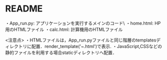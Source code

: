 # README
・App_run.py: アプリケーションを実行するメインのコード\\
・home.html: HP用のHTMLファイル
・calc.html: 計算機用のHTMLファイル

<注意点>
・HTMLファイルは，App_run.pyファイルと同じ階層のtemplatesディレクトリに配置．render_template('~.html')で表示. 
・JavaScript,CSSなどの静的ファイルを利用する場合staticディレクトリへ配置．
